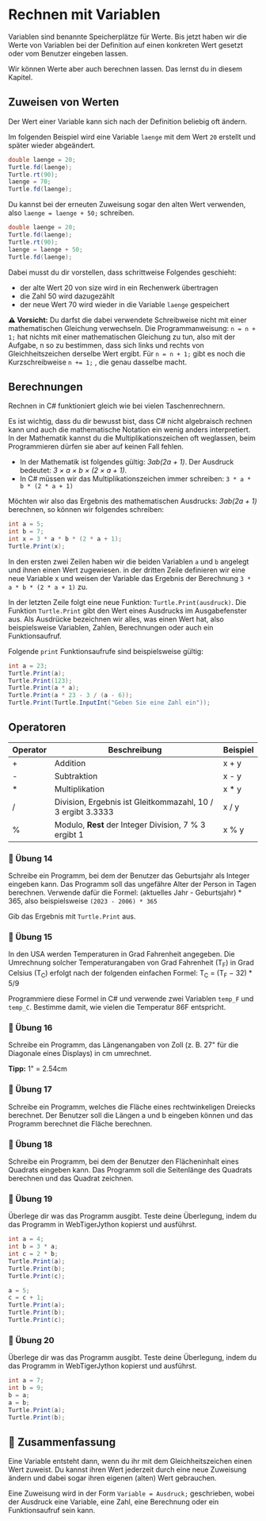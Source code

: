 # Rechnen mit Variablen 

Variablen sind benannte Speicherplätze für Werte.
Bis jetzt haben wir die Werte von Variablen
bei der Definition auf einen konkreten Wert gesetzt
oder vom Benutzer eingeben lassen.

Wir können Werte aber auch berechnen lassen.
Das lernst du in diesem Kapitel.

## Zuweisen von Werten

Der Wert einer Variable kann sich nach der Definition
beliebig oft ändern.

Im folgenden Beispiel wird eine Variable `laenge`
mit dem Wert `20` erstellt und später wieder abgeändert.

```cs
double laenge = 20;
Turtle.fd(laenge);
Turtle.rt(90);
laenge = 70;
Turtle.fd(laenge);
```

Du kannst bei der erneuten Zuweisung sogar den alten Wert verwenden,
also `laenge = laenge + 50;` schreiben.

```cs
double laenge = 20;
Turtle.fd(laenge);
Turtle.rt(90);
laenge = laenge + 50;
Turtle.fd(laenge);
```
Dabei musst du dir vorstellen, dass schrittweise Folgendes geschieht:

+ der alte Wert 20 von size wird in ein Rechenwerk übertragen
+ die Zahl 50 wird dazugezählt
+ der neue Wert 70 wird wieder in die Variable `laenge` gespeichert

**⚠️ Vorsicht:** Du darfst die dabei verwendete Schreibweise nicht mit einer mathematischen Gleichung verwechseln. Die Programmanweisung:
`n = n + 1;`
hat nichts mit einer mathematischen Gleichung zu tun, also mit der Aufgabe,
n so zu bestimmen, dass sich links und rechts von Gleichheitszeichen derselbe Wert ergibt.
Für `n = n + 1;` gibt es noch die Kurzschreibweise `n += 1;` , die genau dasselbe macht.

## Berechnungen

Rechnen in C# funktioniert gleich wie bei vielen Taschenrechnern.

Es ist wichtig, dass du dir bewusst bist, dass C# nicht algebraisch
rechnen kann und auch die mathematische Notation ein wenig anders
interpretiert. In der Mathematik kannst du die Multiplikationszeichen
oft weglassen, beim Programmieren dürfen sie aber auf keinen Fall fehlen. 

+ In der Mathematik ist folgendes gültig: *3ab(2a + 1)*.
Der Ausdruck bedeutet: *3 × a × b × (2 × a + 1)*.
+ In C# müssen wir das Multiplikationszeichen immer schreiben: 
`3 * a * b * (2 * a + 1)`

Möchten wir also das Ergebnis des mathematischen Ausdrucks:
*3ab(2a + 1)* berechnen, so können wir folgendes schreiben:

```cs
int a = 5;
int b = 7;
int x = 3 * a * b * (2 * a + 1);
Turtle.Print(x);
```

In den ersten zwei Zeilen haben wir die beiden Variablen `a` und `b`
angelegt und ihnen einen Wert zugewiesen.
in der dritten Zeile definieren wir eine neue Variable x
und weisen der Variable das Ergebnis der Berechnung `3 * a * b * (2 * a + 1)` zu.

In der letzten Zeile folgt eine neue Funktion: `Turtle.Print(ausdruck)`.
Die Funktion `Turtle.Print` gibt den Wert eines Ausdrucks im Ausgabefenster aus.
Als Ausdrücke bezeichnen wir alles, was einen Wert hat,
also beispielsweise Variablen, Zahlen, Berechnungen
oder auch ein Funktionsaufruf.

Folgende `print` Funktionsaufrufe sind beispielsweise gültig:
```cs
int a = 23;
Turtle.Print(a);
Turtle.Print(123);
Turtle.Print(a * a);
Turtle.Print(a * 23 - 3 / (a - 6));
Turtle.Print(Turtle.InputInt("Geben Sie eine Zahl ein"));
```

## Operatoren

| Operator |  Beschreibung | Beispiel |
|-------|-------|-------|
| + | Addition | x + y |
| - | Subtraktion | x - y |
| * | Multiplikation | x * y |
| / | Division, Ergebnis ist Gleitkommazahl, 10 / 3 ergibt 3.3333 | x / y |
| % | Modulo, **Rest** der Integer Division, 7 % 3 ergibt 1 | x % y |



### 📝 Übung 14
Schreibe ein Programm, bei dem der Benutzer das Geburtsjahr als Integer eingeben kann.
Das Programm soll das ungefähre Alter der Person in Tagen berechnen.
Verwende dafür die Formel: (aktuelles Jahr - Geburtsjahr) \* 365,
also beispielsweise `(2023 - 2006) * 365`

Gib das Ergebnis mit `Turtle.Print` aus.


### 📝 Übung 15
In den USA werden Temperaturen in Grad Fahrenheit angegeben.
Die Umrechnung solcher Temperaturangaben von Grad Fahrenheit (T<sub>F</sub>)
in Grad Celsius (T<sub>C</sub>) erfolgt nach der folgenden einfachen Formel:
T<sub>C</sub> = (T<sub>F</sub> − 32) * 5/9

Programmiere diese Formel in C# und verwende zwei Variablen
`temp_F` und `temp_C`. Bestimme damit, wie vielen  die
Temperatur 86F entspricht.

### 📝 Übung 16
Schreibe ein Programm, das Längenangaben von Zoll (z. B. 27" für
die Diagonale eines Displays) in cm umrechnet.

**Tipp:** 1" = 2.54cm

### 📝 Übung 17
Schreibe ein Programm, welches die Fläche eines rechtwinkeligen
Dreiecks berechnet. Der Benutzer soll die Längen a und b eingeben können
und das Programm berechnet die Fläche berechnen.

### 📝 Übung 18
Schreibe ein Programm, bei dem der Benutzer den Flächeninhalt 
eines Quadrats eingeben kann. Das Programm soll die Seitenlänge des Quadrats
berechnen und das Quadrat zeichnen.

### 📝 Übung 19
Überlege dir was das Programm ausgibt.
Teste deine Überlegung, indem du das Programm
in WebTigerJython kopierst und ausführst.

```cs
int a = 4;
int b = 3 * a;
int c = 2 * b;
Turtle.Print(a);
Turtle.Print(b);
Turtle.Print(c);

a = 5;
c = c + 1;
Turtle.Print(a);
Turtle.Print(b);
Turtle.Print(c);
```

### 📝 Übung 20
Überlege dir was das Programm ausgibt.
Teste deine Überlegung, indem du das Programm
in WebTigerJython kopierst und ausführst.

```cs
int a = 7;
int b = 9;
b = a;
a = b;
Turtle.Print(a);
Turtle.Print(b);
```

## 🧭 Zusammenfassung

Eine Variable entsteht dann, wenn du ihr mit dem Gleichheitszeichen einen Wert zuweist.
Du kannst ihren Wert jederzeit durch eine neue Zuweisung ändern und dabei sogar ihren eigenen (alten) Wert gebrauchen.

Eine Zuweisung wird in der Form `Variable = Ausdruck;` geschrieben,
wobei der Ausdruck eine Variable,
eine Zahl, eine Berechnung oder ein Funktionsaufruf sein kann.

























